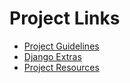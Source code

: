 # Project Links

- [Project Guidelines](http://learn.codingdojo.com/m/119/6155/42955)
- [Django Extras](http://learn.codingdojo.com/m/119/4700/32270)
- [Project Resources](https://github.com/TheCodingDojo/student_md_docs/blob/master/py/project_resources.md)
